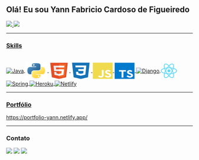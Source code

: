 ## Olá! Eu sou Yann Fabricio Cardoso de Figueiredo 

 <div>
  <a href="https://github.com/YannFigueiredo/">
  <img height="180em" src="https://github-readme-stats.vercel.app/api?username=YannFigueiredo&show_icons=true&theme=dracula&include_all_commits=true&count_private=true"/>
  <img height="180em" src="https://github-readme-stats.vercel.app/api/top-langs/?username=YannFigueiredo&layout=compact&langs_count=7&theme=dracula"/>
</div>
<hr/>
 
### Skills
 
<div style="display: inline_block"><br>
  <img align="center" alt="Java" title="Java" height="50" width="60"src="https://img.icons8.com/color/48/000000/java-coffee-cup-logo--v1.png"/>
  <img align="center" alt="Python" title="Python" height="50" width="60" src="https://raw.githubusercontent.com/devicons/devicon/master/icons/python/python-original.svg">
  <img align="center" alt="HTML 5" title="HTML 5" height="45" width="55" src="https://raw.githubusercontent.com/devicons/devicon/master/icons/html5/html5-original.svg">
  <img align="center" alt="CSS 3" title="CSS 3" height="45" width="55" src="https://raw.githubusercontent.com/devicons/devicon/master/icons/css3/css3-plain.svg"> 
  <img align="center" alt="JavaScript" title="JavaScript" height="45" width="55" src="https://raw.githubusercontent.com/devicons/devicon/master/icons/javascript/javascript-plain.svg">
   <img align="center" alt="TypeScript" title="TypeScript" height="45" width="55" src="https://raw.githubusercontent.com/devicons/devicon/master/icons/typescript/typescript-plain.svg">
  <img align="center" alt="Django" title="Django" height="45" width="45" src="https://seeklogo.com/images/D/django-logo-4C5ECF7036-seeklogo.com.png">
  <img align="center" alt="React" title="React" height="45" width="45" src="https://raw.githubusercontent.com/devicons/devicon/master/icons/react/react-original.svg">
  <img align="center" alt="Spring" title="Spring" height="45" width="45" src="https://www.vectorlogo.zone/logos/springio/springio-icon.svg">
  <img align="center" alt="Heroku" title="Heroku" height="45" width="45" src="https://dashboard.snapcraft.io/site_media/appmedia/2017/09/heroku.png">
  <img align="center" alt="Netlify" title="Netlify" height="45" width="55" src="https://www.vectorlogo.zone/logos/netlify/netlify-icon.svg">
</div>
 <hr/>
 
 ### Portfólio
 
 https://portfolio-yann.netlify.app/
 
 <hr/>
 
 ### Contato
 
<div> 
  <a href = "mailto:yann.fabricio@hotmail.com"><img src="https://img.shields.io/badge/Microsoft_Outlook-0078D4?style=for-the-badge&logo=microsoft-outlook&logoColor=white" target="_blank"></a>
  <a href = "mailto:yannfabricio@gmail.com"><img src="https://img.shields.io/badge/Gmail-D14836?style=for-the-badge&logo=gmail&logoColor=white" target="_blank"></a>
  <a href="https://www.linkedin.com/in/yann-figueiredo-5a5046102/" target="_blank"><img src="https://img.shields.io/badge/-LinkedIn-%230077B5?style=for-the-badge&logo=linkedin&logoColor=white" target="_blank"></a> 
</div>
